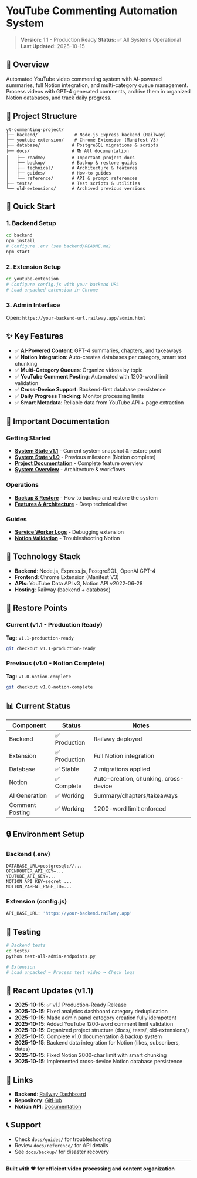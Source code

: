 # YouTube Commenting Automation System

> **Version:** 1.1 - Production Ready
> **Status:** ✅ All Systems Operational
> **Last Updated:** 2025-10-15

## 🎯 Overview

Automated YouTube video commenting system with AI-powered summaries, full Notion integration, and multi-category queue management. Process videos with GPT-4 generated comments, archive them in organized Notion databases, and track daily progress.

## 📁 Project Structure

```
yt-commenting-project/
├── backend/              # Node.js Express backend (Railway)
├── youtube-extension/    # Chrome Extension (Manifest V3)
├── database/            # PostgreSQL migrations & scripts
├── docs/                # 📚 All documentation
│   ├── readme/          # Important project docs
│   ├── backup/          # Backup & restore guides
│   ├── technical/       # Architecture & features
│   ├── guides/          # How-to guides
│   └── reference/       # API & prompt references
├── tests/               # Test scripts & utilities
└── old-extensions/      # Archived previous versions
```

## 🚀 Quick Start

### 1. Backend Setup
```bash
cd backend
npm install
# Configure .env (see backend/README.md)
npm start
```

### 2. Extension Setup
```bash
cd youtube-extension
# Configure config.js with your backend URL
# Load unpacked extension in Chrome
```

### 3. Admin Interface
Open: `https://your-backend-url.railway.app/admin.html`

## ✨ Key Features

- ✅ **AI-Powered Content**: GPT-4 summaries, chapters, and takeaways
- ✅ **Notion Integration**: Auto-creates databases per category, smart text chunking
- ✅ **Multi-Category Queues**: Organize videos by topic
- ✅ **YouTube Comment Posting**: Automated with 1200-word limit validation
- ✅ **Cross-Device Support**: Backend-first database persistence
- ✅ **Daily Progress Tracking**: Monitor processing limits
- ✅ **Smart Metadata**: Reliable data from YouTube API + page extraction

## 📖 Important Documentation

### Getting Started
- **[System State v1.1](docs/readme/SYSTEM_STATE_v1.1.md)** - Current system snapshot & restore point
- **[System State v1.0](docs/readme/SYSTEM_STATE_v1.0.md)** - Previous milestone (Notion complete)
- **[Project Documentation](docs/readme/PROJECT_DOCUMENTATION.md)** - Complete feature overview
- **[System Overview](docs/readme/SYSTEM_OVERVIEW.md)** - Architecture & workflows

### Operations
- **[Backup & Restore](docs/backup/BACKUP_AND_RESTORE.md)** - How to backup and restore the system
- **[Features & Architecture](docs/technical/FEATURES_AND_ARCHITECTURE.md)** - Deep technical dive

### Guides
- **[Service Worker Logs](docs/guides/HOW_TO_CHECK_SERVICE_WORKER_LOGS.md)** - Debugging extension
- **[Notion Validation](docs/guides/NOTION_VALIDATION_CHECKLIST.md)** - Troubleshooting Notion

## 🔧 Technology Stack

- **Backend**: Node.js, Express.js, PostgreSQL, OpenAI GPT-4
- **Frontend**: Chrome Extension (Manifest V3)
- **APIs**: YouTube Data API v3, Notion API v2022-06-28
- **Hosting**: Railway (backend + database)

## 🎯 Restore Points

### Current (v1.1 - Production Ready)
**Tag:** `v1.1-production-ready`
```bash
git checkout v1.1-production-ready
```

### Previous (v1.0 - Notion Complete)
**Tag:** `v1.0-notion-complete`
```bash
git checkout v1.0-notion-complete
```

## 📊 Current Status

| Component | Status | Notes |
|-----------|--------|-------|
| Backend | ✅ Production | Railway deployed |
| Extension | ✅ Production | Full Notion integration |
| Database | ✅ Stable | 2 migrations applied |
| Notion | ✅ Complete | Auto-creation, chunking, cross-device |
| AI Generation | ✅ Working | Summary/chapters/takeaways |
| Comment Posting | ✅ Working | 1200-word limit enforced |

## 🔒 Environment Setup

### Backend (.env)
```env
DATABASE_URL=postgresql://...
OPENROUTER_API_KEY=...
YOUTUBE_API_KEY=...
NOTION_API_KEY=secret_...
NOTION_PARENT_PAGE_ID=...
```

### Extension (config.js)
```javascript
API_BASE_URL: 'https://your-backend.railway.app'
```

## 🧪 Testing

```bash
# Backend tests
cd tests/
python test-all-admin-endpoints.py

# Extension
# Load unpacked → Process test video → Check logs
```

## 📝 Recent Updates (v1.1)

- **2025-10-15**: ✅ v1.1 Production-Ready Release
- **2025-10-15**: Fixed analytics dashboard category deduplication
- **2025-10-15**: Made admin panel category creation fully idempotent
- **2025-10-15**: Added YouTube 1200-word comment limit validation
- **2025-10-15**: Organized project structure (docs/, tests/, old-extensions/)
- **2025-10-15**: Complete v1.0 documentation & backup system
- **2025-10-15**: Backend data integration for Notion (likes, subscribers, dates)
- **2025-10-15**: Fixed Notion 2000-char limit with smart chunking
- **2025-10-15**: Implemented cross-device Notion database persistence

## 🔗 Links

- **Backend**: [Railway Dashboard](https://railway.app/dashboard)
- **Repository**: [GitHub](https://github.com/mezmer90/youtube-commenting-automation)
- **Notion API**: [Documentation](https://developers.notion.com/)

## 📞 Support

- Check `docs/guides/` for troubleshooting
- Review `docs/reference/` for API details
- See `docs/backup/` for disaster recovery

---

**Built with ❤️ for efficient video processing and content organization**

